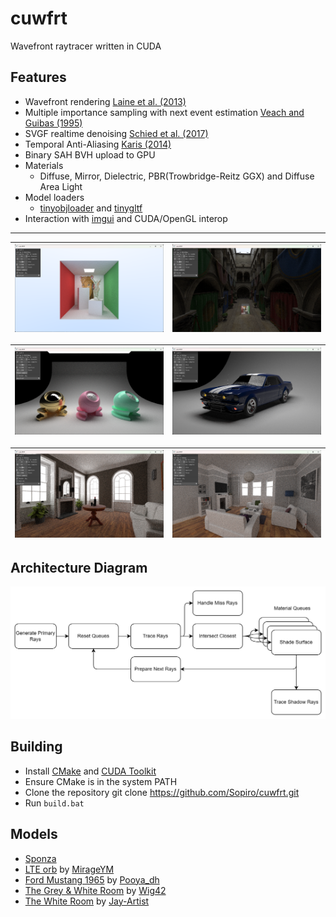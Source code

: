 # cuwfrt

Wavefront raytracer written in CUDA

## Features
- Wavefront rendering [Laine et al. (2013)](https://research.nvidia.com/sites/default/files/pubs/2013-07_Megakernels-Considered-Harmful/laine2013hpg_paper.pdf)
- Multiple importance sampling with next event estimation [Veach and Guibas (1995)](https://graphics.stanford.edu/papers/combine/)
- SVGF realtime denoising [Schied et al. (2017)](https://research.nvidia.com/sites/default/files/pubs/2017-07_Spatiotemporal-Variance-Guided-Filtering%3A//svgf_preprint.pdf)
- Temporal Anti-Aliasing [Karis (2014)](https://advances.realtimerendering.com/s2014/epic/TemporalAA.pptx)
- Binary SAH BVH upload to GPU
- Materials
  - Diffuse, Mirror, Dielectric, PBR(Trowbridge-Reitz GGX) and Diffuse Area Light
- Model loaders
  - [tinyobjloader](https://github.com/tinyobjloader/tinyobjloader) and [tinygltf](https://github.com/syoyo/tinygltf)
- Interaction with [imgui](https://github.com/ocornut/imgui) and CUDA/OpenGL interop

---

![sc1](.github/screenshot.png) | ![sc2](.github/screenshot2.png)
|--|--|

![sc4](.github/screenshot4.png) | ![sc5](.github/screenshot5.png)
|--|--|

![sc6](.github/screenshot6.png) | ![sc7](.github/screenshot7.png)
|--|--|


## Architecture Diagram
![diagram](.github/diagram.drawio.png)

## Building
- Install [CMake](https://cmake.org/install/) and [CUDA Toolkit](https://developer.nvidia.com/cuda-toolkit-archive)
- Ensure CMake is in the system PATH
- Clone the repository git clone https://github.com/Sopiro/cuwfrt.git
- Run `build.bat`

## Models
- [Sponza](https://github.com/KhronosGroup/glTF-Sample-Models/tree/main/2.0/Sponza)
- [LTE orb](https://github.com/lighttransport/lighttransportequation-orb?tab=readme-ov-file) by [MirageYM](https://github.com/MirageYM)
- [Ford Mustang 1965](https://sketchfab.com/3d-models/ford-mustang-1965-5f4e3965f79540a9888b5d05acea5943) by [Pooya_dh](https://sketchfab.com/Pooya_dh)
- [The Grey & White Room](https://blendswap.com/blend/13552) by [Wig42](https://blendswap.com/blend/13552)
- [The White Room](https://blendswap.com/blend/5014) by [Jay-Artist](https://blendswap.com/profile/1574)
